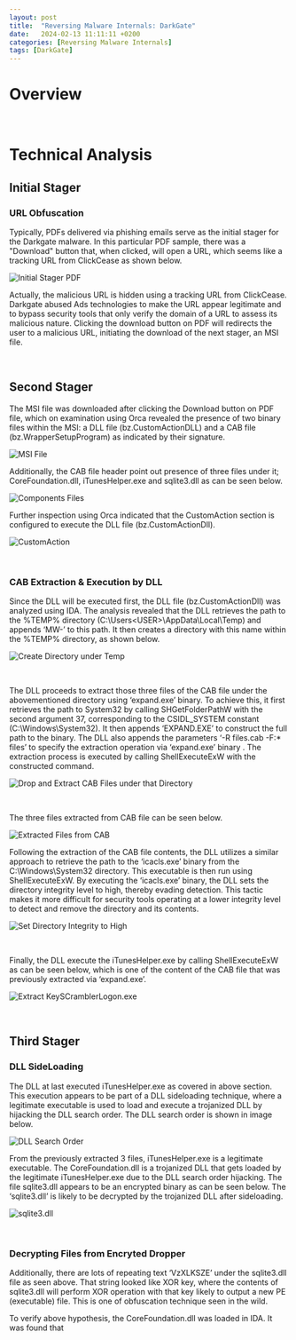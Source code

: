 ```yaml
---
layout:	post
title:  "Reversing Malware Internals: DarkGate"
date:   2024-02-13 11:11:11 +0200
categories: [Reversing Malware Internals]
tags: [DarkGate]
---
```


# **Overview**

<br>

# **Technical Analysis**

## **Initial Stager**

### URL Obfuscation

Typically, PDFs delivered via phishing emails serve as the initial stager for the Darkgate malware. In this particular PDF sample, there was a "Download" button that, when clicked, will open a URL, which seems like a tracking URL from ClickCease as shown below.

![Initial Stager PDF](/images/2024-02-13-Reversing-Malware-Internals-DarkGate/1.png)

Actually, the malicious URL is hidden using a tracking URL from ClickCease. Darkgate abused Ads technologies to make the URL appear legitimate and to bypass security tools that only verify the domain of a URL to assess its malicious nature. Clicking the download button on PDF will redirects the user to a malicious URL, initiating the download of the next stager, an MSI file. 

<br>

## **Second Stager**

The MSI file was downloaded after clicking the Download button on PDF file, which on examination using Orca revealed the presence of two binary files within the MSI: a DLL file (bz.CustomActionDLL) and a CAB file (bz.WrapperSetupProgram) as indicated by their signature.

![MSI File](/images/2024-02-13-Reversing-Malware-Internals-DarkGate/2.png)

Additionally, the CAB file header point out presence of three files under it; CoreFoundation.dll, iTunesHelper.exe and sqlite3.dll as can be seen below.

![Components Files](/images/2024-02-13-Reversing-Malware-Internals-DarkGate/3.png)

Further inspection using Orca indicated that the CustomAction section is configured to execute the DLL file (bz.CustomActionDll).

![CustomAction](/images/2024-02-13-Reversing-Malware-Internals-DarkGate/4.png)

<br>

### CAB Extraction & Execution by DLL

Since the DLL will be executed first, the DLL file (bz.CustomActionDll) was analyzed using IDA. The analysis revealed that the DLL retrieves the path to the %TEMP% directory (C:\Users\<USER>\AppData\Local\Temp) and appends ‘MW-<UUID>’ to this path. It then creates a directory with this name within the %TEMP% directory, as shown below.

![Create Directory under Temp](/images/2024-02-13-Reversing-Malware-Internals-DarkGate/5.png)

<br>

The DLL proceeds to extract those three files of the CAB file under the abovementioned directory using ‘expand.exe’ binary. To achieve this, it first retrieves the path to System32 by calling SHGetFolderPathW with the second argument 37, corresponding to the CSIDL_SYSTEM constant (C:\Windows\System32). It then appends ‘EXPAND.EXE’ to construct the full path to the binary. The DLL also appends the parameters ‘-R files.cab -F:* files’ to specify the extraction operation via ‘expand.exe’ binary . The extraction process is executed by calling ShellExecuteExW with the constructed command. 

![Drop and Extract CAB Files under that Directory](/images/2024-02-13-Reversing-Malware-Internals-DarkGate/6.png)

<br>

The three files extracted from CAB file can be seen below.

![Extracted Files from CAB](/images/2024-02-13-Reversing-Malware-Internals-DarkGate/7.png)

Following the extraction of the CAB file contents, the DLL utilizes a similar approach to retrieve the path to the ‘icacls.exe’ binary from the C:\Windows\System32 directory. This executable is then run using ShellExecuteExW. By executing the ‘icacls.exe’ binary, the DLL sets the directory integrity level to high, thereby evading detection. This tactic makes it more difficult for security tools operating at a lower integrity level to detect and remove the directory and its contents.

![Set Directory Integrity to High](/images/2024-02-13-Reversing-Malware-Internals-DarkGate/8.png)

<br>

Finally, the DLL execute the iTunesHelper.exe by calling ShellExecuteExW as can be seen below, which is one of the content of the CAB file that was previously extracted via ‘expand.exe’.

![Extract KeySCramblerLogon.exe](/images/2024-02-13-Reversing-Malware-Internals-DarkGate/9.png)

<br>

## **Third Stager**

### DLL SideLoading

The DLL at last executed iTunesHelper.exe as covered in above section. This execution appears to be part of a DLL sideloading technique, where a legitimate executable is used to load and execute a trojanized DLL by hijacking the DLL search order. The DLL search order is shown in image below. 

![DLL Search Order](/images/2024-02-13-Reversing-Malware-Internals-DarkGate/10.png)

From the previously extracted 3 files, iTunesHelper.exe is a legitimate executable. The CoreFoundation.dll is a trojanized DLL that gets loaded by the legitimate iTunesHelper.exe due to the DLL search order hijacking. The file sqlite3.dll appears to be an encrypted binary as can be seen below. The ‘sqlite3.dll’ is likely to be decrypted by the trojanized DLL after sideloading.

![sqlite3.dll](/images/2024-02-13-Reversing-Malware-Internals-DarkGate/12.png)

<br>

### Decrypting Files from Encryted Dropper

Additionally, there are lots of repeating text ‘VzXLKSZE’ under the sqlite3.dll file as seen above. That string looked like XOR key, where the contents of sqlite3.dll will perform XOR operation with that key likely to output a new PE (executable) file. This is one of obfuscation technique seen in the wild.

To verify above hypothesis, the CoreFoundation.dll was loaded in IDA. It was found that 


